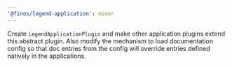 ```yaml
---
'@finos/legend-application': minor
---
```


Create `LegendApplicationPlugin` and make other application plugins extend this abstract plugin. Also modify the mechanism to load documentation config so that doc entries from the config will override entries defined natively in the applications.
